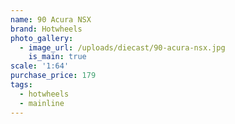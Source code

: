 ```yaml
---
name: 90 Acura NSX
brand: Hotwheels
photo_gallery:
  - image_url: /uploads/diecast/90-acura-nsx.jpg
    is_main: true
scale: '1:64'
purchase_price: 179
tags:
  - hotwheels
  - mainline
---
```


